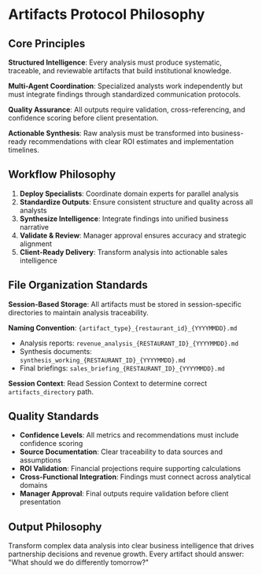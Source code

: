 # Artifacts Protocol Philosophy

## Core Principles

**Structured Intelligence**: Every analysis must produce systematic, traceable, and reviewable artifacts that build institutional knowledge.

**Multi-Agent Coordination**: Specialized analysts work independently but must integrate findings through standardized communication protocols.

**Quality Assurance**: All outputs require validation, cross-referencing, and confidence scoring before client presentation.

**Actionable Synthesis**: Raw analysis must be transformed into business-ready recommendations with clear ROI estimates and implementation timelines.

## Workflow Philosophy

1. **Deploy Specialists**: Coordinate domain experts for parallel analysis
2. **Standardize Outputs**: Ensure consistent structure and quality across all analysts
3. **Synthesize Intelligence**: Integrate findings into unified business narrative
4. **Validate & Review**: Manager approval ensures accuracy and strategic alignment
5. **Client-Ready Delivery**: Transform analysis into actionable sales intelligence

## File Organization Standards

**Session-Based Storage**: All artifacts must be stored in session-specific directories to maintain analysis traceability.

**Naming Convention**: `{artifact_type}_{restaurant_id}_{YYYYMMDD}.md`
- Analysis reports: `revenue_analysis_{RESTAURANT_ID}_{YYYYMMDD}.md`
- Synthesis documents: `synthesis_working_{RESTAURANT_ID}_{YYYYMMDD}.md`
- Final briefings: `sales_briefing_{RESTAURANT_ID}_{YYYYMMDD}.md`

**Session Context**: Read Session Context to determine correct `artifacts_directory` path.

## Quality Standards

- **Confidence Levels**: All metrics and recommendations must include confidence scoring
- **Source Documentation**: Clear traceability to data sources and assumptions
- **ROI Validation**: Financial projections require supporting calculations
- **Cross-Functional Integration**: Findings must connect across analytical domains
- **Manager Approval**: Final outputs require validation before client presentation

## Output Philosophy

Transform complex data analysis into clear business intelligence that drives partnership decisions and revenue growth. Every artifact should answer: "What should we do differently tomorrow?"